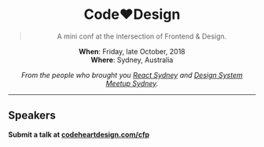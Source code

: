 <div align="center">
<h1>Code❤️Design</h1>

> A mini conf at the intersection of Frontend & Design.

**When**: Friday, late October, 2018<br />
**Where**: Sydney, Australia

_From the people who brought you [React Sydney](https://www.meetup.com/React-Sydney/) and [Design System Meetup Sydney](http://designsystemmeetup.com/)._
</div>

---

## Speakers

**Submit a talk at [codeheartdesign.com/cfp](https://codeheartdesign.com/cfp)**
